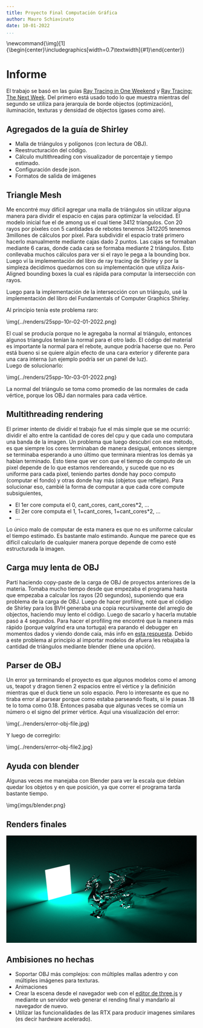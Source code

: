```yaml
---
title: Proyecto Final Computación Gráfica
author: Mauro Schiavinato
date: 10-01-2022
...
```

\newcommand{\img}[1]{\begin{center}\includegraphics[width=0.7\textwidth]{#1}\end{center}}

# Informe
El trabajo se basó en las guías [Ray Tracing in One Weekend](https://raytracing.github.io/books/RayTracingInOneWeekend.html) y [Ray Tracing: The Next Week](https://raytracing.github.io/books/RayTracingTheNextWeek.html). Del primero está usado todo lo que muestra mientras del segundo se utiliza para jerarquía de borde objectos (optimización), iluminación, texturas y densidad de objectos (gases como aire).


## Agregados de la guía de Shirley
- Malla de triángulos y polígonos (con lectura de OBJ).
- Reestructuración del código.
- Cálculo multithreading con visualizador de porcentaje y tiempo estimado.
- Configuración desde json.
- Formatos de salida de imágenes

## Triangle Mesh
Me encontré muy difícil agregar una malla de triángulos sin utilizar alguna manera para dividir el espacio en cajas para optimizar la velocidad. El modelo inicial fue el de among us el cual tiene 3412 tríangulos. Con 20 rayos por píxeles con 5 cantidades de rebotes tenemos 3412*20*5 tenemos 3millones de cálculos por píxel.
Para subdividir el espacio traté primero hacerlo manualmente mediante cajas dado 2 puntos. Las cajas se formaban mediante 6 caras, donde cada cara se formaba mediante 2 triángulos. Esto conllevaba muchos cálculos para ver si el rayo le pega a la bounding box. Luego ví la implementación del libro de ray tracing de Shirley y por la simpleza decidimos quedarnos con su implementación que utiliza Axis-Aligned bounding boxes la cual es rápida para computar la intersección con rayos.

Luego para la implementación de la intersección con un triángulo, usé la implementación del libro del Fundamentals of Computer Graphics Shirley.

Al principio tenía este problema raro:

\img{../renders/25spp-10r-02-01-2022.png}

El cual se producía porque no le agregaba la normal al triángulo, entonces algunos tríangulos tenían la normal para el otro lado. El código del material es importante la normal para el rebote, aunque podría hacerse que no. Pero está bueno si se quiere algún efecto de una cara exterior y diferente para una cara interna (un ejemplo podría ser un panel de luz).  
Luego de solucionarlo:

\img{../renders/25spp-10r-03-01-2022.png}

La normal del triángulo se toma como promedio de las normales de cada vértice, porque los OBJ dan normales para cada vértice.

## Multithreading rendering
El primer intento de dividir el trabajo fue el más simple que se me ocurrió: dividir el alto entre la cantidad de cores del cpu y que cada uno computara una banda de la imagen.
Un problema que luego descubrí con ese método, es que siempre los cores terminaban de manera desigual, entonces siempre se terminaba esperando a uno último que terminara mientras los demás ya habían terminado. Esto tiene que ver con que el tiempo de computo de un pixel depende de lo que estamos rendereando, y sucede que no es uniforme para cada pixel, teniendo partes donde hay poco computo (computar el fondo) y otras donde hay más (objetos que reflejan).
Para solucionar eso, cambié la forma de computar a que cada core compute subsiguientes,  
- El 1er core computa el 0, cant_cores, cant_cores*2, ...  
- El 2er core computa el 1, 1+cant_cores, 1+cant_cores*2, ...  
- ...

Lo único malo de computar de esta manera es que no es uniforme calcular el tiempo estimado. Es bastante malo estimando. Aunque me parece que es difícil calcularlo de cualquier manera porque depende de como esté estructurada la imagen.

## Carga muy lenta de OBJ
Partí haciendo copy-paste de la carga de OBJ de proyectos anteriores de la materia. 
Tomaba mucho tiempo desde que empezaba el programa hasta que empezaba a calcular los rayos (20 segundos), suponiendo que era problema de la carga de OBJ. Luego de hacer profiling, noté que el código de Shirley para los BVH generaba una copia recursivamente del arreglo de objectos, haciendo muy lento el código. Luego de sacarlo y hacerla mutable pasó a 4 segundos. Para hacer el profiling me encontré que la manera más rápido (porque valgrind era una tortuga) era parando el debugger en momentos dados y viendo donde caía, más info en [esta respuesta](https://stackoverflow.com/questions/375913/how-can-i-profile-c-code-running-on-linux). Debido a este problema al principio al importar modelos de afuera les rebajaba la cantidad de triángulos mediante blender (tiene una opción).

## Parser de OBJ
Un error ya terminando el proyecto es que algunos modelos como el among us, teapot y dragon tienen 2 espacios entre el vértice y la definición mientras que el duck tiene un solo espacio. Pero lo interesante es que no tiraba error al parsear porque como estaba parseando floats, si le pasas .18 te lo toma como 0.18. Entonces pasaba que algunas veces se comía un número o el signo del primer vértice. Aquí una visualización del error:

\img{../renders/error-obj-file.jpg}

Y luego de corregirlo:

\img{../renders/error-obj-file2.jpg}


## Ayuda con blender

Algunas veces me manejaba con Blender para ver la escala que debían quedar los objetos y en que posición, ya que correr el programa tarda bastante tiempo.

\img{imgs/blender.png}

## Renders finales

![Render final dragon](../renders/10000spp-50r-08-01-2022.jpg)

## Ambisiones no hechas
- Soportar OBJ más complejos: con múltiples mallas adentro y con múltiples imágenes para texturas.
- Animaciones
- Crear la escena desde el navegador web con el [editor de three.js](https://threejs.org/editor) y mediante un servidor web generar el rending final y mandarlo al navegador de nuevo.
- Utilizar las funcionalidades de las RTX para producir imagenes similares (es decir hardware acelerado).
